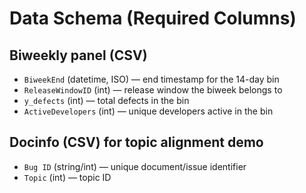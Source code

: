 # Data Schema (Required Columns)

## Biweekly panel (CSV)
- `BiweekEnd` (datetime, ISO) — end timestamp for the 14-day bin
- `ReleaseWindowID` (int) — release window the biweek belongs to
- `y_defects` (int) — total defects in the bin
- `ActiveDevelopers` (int) — unique developers active in the bin

## Docinfo (CSV) for topic alignment demo
- `Bug ID` (string/int) — unique document/issue identifier
- `Topic` (int) — topic ID
